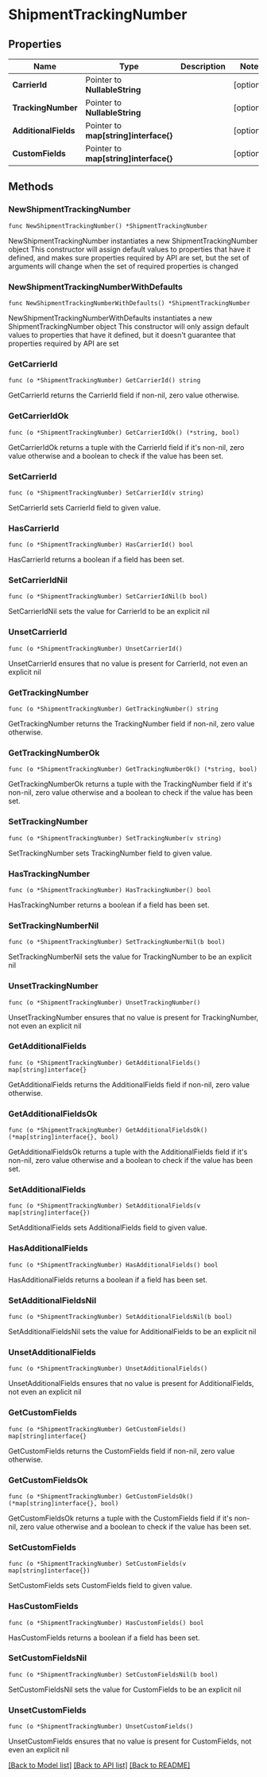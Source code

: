 # ShipmentTrackingNumber

## Properties

Name | Type | Description | Notes
------------ | ------------- | ------------- | -------------
**CarrierId** | Pointer to **NullableString** |  | [optional] 
**TrackingNumber** | Pointer to **NullableString** |  | [optional] 
**AdditionalFields** | Pointer to **map[string]interface{}** |  | [optional] 
**CustomFields** | Pointer to **map[string]interface{}** |  | [optional] 

## Methods

### NewShipmentTrackingNumber

`func NewShipmentTrackingNumber() *ShipmentTrackingNumber`

NewShipmentTrackingNumber instantiates a new ShipmentTrackingNumber object
This constructor will assign default values to properties that have it defined,
and makes sure properties required by API are set, but the set of arguments
will change when the set of required properties is changed

### NewShipmentTrackingNumberWithDefaults

`func NewShipmentTrackingNumberWithDefaults() *ShipmentTrackingNumber`

NewShipmentTrackingNumberWithDefaults instantiates a new ShipmentTrackingNumber object
This constructor will only assign default values to properties that have it defined,
but it doesn't guarantee that properties required by API are set

### GetCarrierId

`func (o *ShipmentTrackingNumber) GetCarrierId() string`

GetCarrierId returns the CarrierId field if non-nil, zero value otherwise.

### GetCarrierIdOk

`func (o *ShipmentTrackingNumber) GetCarrierIdOk() (*string, bool)`

GetCarrierIdOk returns a tuple with the CarrierId field if it's non-nil, zero value otherwise
and a boolean to check if the value has been set.

### SetCarrierId

`func (o *ShipmentTrackingNumber) SetCarrierId(v string)`

SetCarrierId sets CarrierId field to given value.

### HasCarrierId

`func (o *ShipmentTrackingNumber) HasCarrierId() bool`

HasCarrierId returns a boolean if a field has been set.

### SetCarrierIdNil

`func (o *ShipmentTrackingNumber) SetCarrierIdNil(b bool)`

 SetCarrierIdNil sets the value for CarrierId to be an explicit nil

### UnsetCarrierId
`func (o *ShipmentTrackingNumber) UnsetCarrierId()`

UnsetCarrierId ensures that no value is present for CarrierId, not even an explicit nil
### GetTrackingNumber

`func (o *ShipmentTrackingNumber) GetTrackingNumber() string`

GetTrackingNumber returns the TrackingNumber field if non-nil, zero value otherwise.

### GetTrackingNumberOk

`func (o *ShipmentTrackingNumber) GetTrackingNumberOk() (*string, bool)`

GetTrackingNumberOk returns a tuple with the TrackingNumber field if it's non-nil, zero value otherwise
and a boolean to check if the value has been set.

### SetTrackingNumber

`func (o *ShipmentTrackingNumber) SetTrackingNumber(v string)`

SetTrackingNumber sets TrackingNumber field to given value.

### HasTrackingNumber

`func (o *ShipmentTrackingNumber) HasTrackingNumber() bool`

HasTrackingNumber returns a boolean if a field has been set.

### SetTrackingNumberNil

`func (o *ShipmentTrackingNumber) SetTrackingNumberNil(b bool)`

 SetTrackingNumberNil sets the value for TrackingNumber to be an explicit nil

### UnsetTrackingNumber
`func (o *ShipmentTrackingNumber) UnsetTrackingNumber()`

UnsetTrackingNumber ensures that no value is present for TrackingNumber, not even an explicit nil
### GetAdditionalFields

`func (o *ShipmentTrackingNumber) GetAdditionalFields() map[string]interface{}`

GetAdditionalFields returns the AdditionalFields field if non-nil, zero value otherwise.

### GetAdditionalFieldsOk

`func (o *ShipmentTrackingNumber) GetAdditionalFieldsOk() (*map[string]interface{}, bool)`

GetAdditionalFieldsOk returns a tuple with the AdditionalFields field if it's non-nil, zero value otherwise
and a boolean to check if the value has been set.

### SetAdditionalFields

`func (o *ShipmentTrackingNumber) SetAdditionalFields(v map[string]interface{})`

SetAdditionalFields sets AdditionalFields field to given value.

### HasAdditionalFields

`func (o *ShipmentTrackingNumber) HasAdditionalFields() bool`

HasAdditionalFields returns a boolean if a field has been set.

### SetAdditionalFieldsNil

`func (o *ShipmentTrackingNumber) SetAdditionalFieldsNil(b bool)`

 SetAdditionalFieldsNil sets the value for AdditionalFields to be an explicit nil

### UnsetAdditionalFields
`func (o *ShipmentTrackingNumber) UnsetAdditionalFields()`

UnsetAdditionalFields ensures that no value is present for AdditionalFields, not even an explicit nil
### GetCustomFields

`func (o *ShipmentTrackingNumber) GetCustomFields() map[string]interface{}`

GetCustomFields returns the CustomFields field if non-nil, zero value otherwise.

### GetCustomFieldsOk

`func (o *ShipmentTrackingNumber) GetCustomFieldsOk() (*map[string]interface{}, bool)`

GetCustomFieldsOk returns a tuple with the CustomFields field if it's non-nil, zero value otherwise
and a boolean to check if the value has been set.

### SetCustomFields

`func (o *ShipmentTrackingNumber) SetCustomFields(v map[string]interface{})`

SetCustomFields sets CustomFields field to given value.

### HasCustomFields

`func (o *ShipmentTrackingNumber) HasCustomFields() bool`

HasCustomFields returns a boolean if a field has been set.

### SetCustomFieldsNil

`func (o *ShipmentTrackingNumber) SetCustomFieldsNil(b bool)`

 SetCustomFieldsNil sets the value for CustomFields to be an explicit nil

### UnsetCustomFields
`func (o *ShipmentTrackingNumber) UnsetCustomFields()`

UnsetCustomFields ensures that no value is present for CustomFields, not even an explicit nil

[[Back to Model list]](../README.md#documentation-for-models) [[Back to API list]](../README.md#documentation-for-api-endpoints) [[Back to README]](../README.md)


